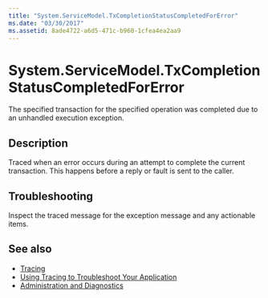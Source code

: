```yaml
---
title: "System.ServiceModel.TxCompletionStatusCompletedForError"
ms.date: "03/30/2017"
ms.assetid: 8ade4722-a6d5-471c-b960-1cfea4ea2aa9
---
```

# System.ServiceModel.TxCompletionStatusCompletedForError
The specified transaction for the specified operation was completed due to an unhandled execution exception.  
  
## Description  
 Traced when an error occurs during an attempt to complete the current transaction. This happens before a reply or fault is sent to the caller.  
  
## Troubleshooting  
 Inspect the traced message for the exception message and any actionable items.  
  
## See also

- [Tracing](../../../../../docs/framework/wcf/diagnostics/tracing/index.md)
- [Using Tracing to Troubleshoot Your Application](../../../../../docs/framework/wcf/diagnostics/tracing/using-tracing-to-troubleshoot-your-application.md)
- [Administration and Diagnostics](../../../../../docs/framework/wcf/diagnostics/index.md)
